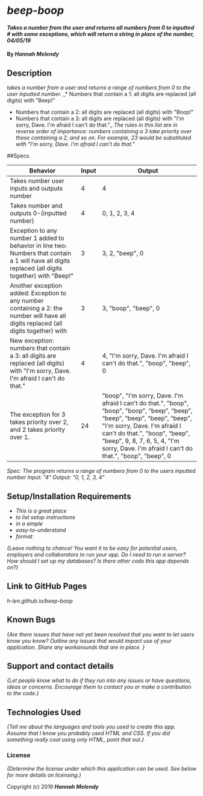 <!-- README.md *Content*
READMEs vary widely from one repository to the next. Epicodus recommends including as a minimum the following sections:

Application name
Names of contributors
Description of the project's purpose
Complete setup/installation instructions
License information with a copyright and date
Additional sections to consider:

Technologies used
Known bugs
Contact information
Support or contribution instructions

Outline of README sections: -->

# _beep-boop_

#### _Takes a number from the user and returns all numbers from 0 to inputted # with some exceptions, which will return a string in place of the number, 04/05/19_

#### By _**Hannah Melendy**_

## Description

_takes a number from a user and returns a range of numbers from 0 to the user inputted number._
_* Numbers that contain a 1: all digits are replaced (all digits) with "Beep!"
* Numbers that contain a 2: all digits are replaced (all digits) with "Boop!"
* Numbers that contain a 3: all digits are replaced (all digits) with "I'm sorry, Dave. I'm afraid I can't do that."_
_The rules in this list are in reverse order of importance: numbers containing a 3 take priority over those containing a 2, and so on._
_For example, 23 would be substituted with "I'm sorry, Dave. I'm afraid I can't do that."_

##Specs

| Behavior | Input | Output |
| ------------- |-------------| -----|
| Takes number user inputs and outputs number | 4 | 4 |
| Takes number and outputs 0-(inputted number) | 4 | 0, 1, 2, 3, 4 |
| Exception to any number 1 added to behavior in line two: Numbers that contain a 1 will have all digits replaced (all digits together) with "Beep!" | 3 | 3, 2, "beep", 0 |
| Another exception added: Exception to any number containing a 2: the number will have all digits replaced (all digits together) with | 3 | 3, "boop", "beep", 0 |
| New exception: numbers that contain a 3: all digits are replaced (all digits) with "I'm sorry, Dave. I'm afraid I can't do that." | 4 | 4, "I'm sorry, Dave. I'm afraid I can't do that.", "boop", "beep", 0 |
| The exception for 3 takes priority over 2, and 2 takes priority over 1. | 24 | "boop", "I'm sorry, Dave. I'm afraid I can't do that.", "boop", “boop”, "boop", “beep”, “beep”, “beep”, “beep”, “beep”, “beep”, "I'm sorry, Dave. I'm afraid I can't do that.", "boop”, “beep”, “beep”, 9, 8, 7, 6, 5, 4, "I'm sorry, Dave. I'm afraid I can't do that.", "boop", "beep", 0 |

_Spec: The program returns a range of numbers from 0 to the users inputted number
Input: "4"
Output: "0, 1, 2, 3, 4"_

## Setup/Installation Requirements

* _This is a great place_
* _to list setup instructions_
* _in a simple_
* _easy-to-understand_
* _format_

_{Leave nothing to chance! You want it to be easy for potential users, employers and collaborators to run your app. Do I need to run a server? How should I set up my databases? Is there other code this app depends on?}_

## Link to GitHub Pages

_h-len.github.io/beep-boop_

## Known Bugs

_{Are there issues that have not yet been resolved that you want to let users know you know?  Outline any issues that would impact use of your application.  Share any workarounds that are in place. }_

## Support and contact details

_{Let people know what to do if they run into any issues or have questions, ideas or concerns.  Encourage them to contact you or make a contribution to the code.}_

## Technologies Used

_{Tell me about the languages and tools you used to create this app. Assume that I know you probably used HTML and CSS. If you did something really cool using only HTML, point that out.}_

### License

*{Determine the license under which this application can be used.  See below for more details on licensing.}*

Copyright (c) 2019 **_Hannah Melendy_**
